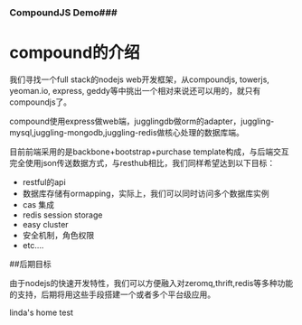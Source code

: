 ### CompoundJS Demo###

# compound的介绍
我们寻找一个full stack的nodejs web开发框架，从compoundjs, towerjs, yeoman.io, express, geddy等中挑出一个相对来说还可以用的，就只有compoundjs了。

compound使用express做web端，jugglingdb做orm的adapter，juggling-mysql,juggling-mongodb,juggling-redis做核心处理的数据库端。

目前前端采用的是backbone+bootstrap+purchase template构成，与后端交互完全使用json传送数据方式，与resthub相比，我们同样希望达到以下目标：

 - restful的api
 - 数据库存储有ormapping，实际上，我们可以同时访问多个数据库实例
 - cas 集成
 - redis session storage
 - easy cluster
 - 安全机制，角色权限
 - etc....

##后期目标

由于nodejs的快速开发特性，我们可以方便融入对zeromq,thrift,redis等多种功能的支持，后期将用这些手段搭建一个或者多个平台级应用。

linda's home test